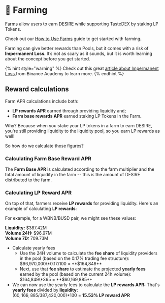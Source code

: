 # 🚜 Farming

[Farms](https://swap.tastenfts.com/farms) allow users to earn DESIRE while supporting TasteDEX by staking LP Tokens.

Check out our [How to Use Farms](how-to-use-farms.md) guide to get started with farming.

Farming can give better rewards than Pools, but it comes with a risk of **Impermanent Loss**. It’s not as scary as it sounds, but it is worth learning about the concept before you get started.

{% hint style="warning" %}
Check out this great [article about Impermanent Loss ](https://academy.binance.com/en/articles/impermanent-loss-explained)from Binance Academy to learn more.
{% endhint %}

## Reward calculations

Farm APR calculations include both:

* **LP rewards APR** earned through providing liquidity and;
* **Farm base rewards APR** earned staking LP Tokens in the Farm.

Why? Because when you stake your LP tokens in a farm to earn DESIRE, you're still providing liquidity to the liquidity pool, so you earn LP rewards as well!

So how do we calculate those figures?

### Calculating Farm Base Reward APR

The **Farm Base APR** is calculated according to the farm multiplier and the total amount of liquidity in the farm -- this is the amount of DESIRE distributed to the farm.

### Calculating LP Reward APR

On top of that, farmers receive **LP rewards** for providing liquidity. Here's an example of calculating **LP rewards**:

For example, for a WBNB/BUSD pair, we might see these values:

**Liquidity:** $387.42M\
**Volume 24H:** $96.97M\
**Volume 7D:** 709.73M

* Calculate yearly fees
  * Use the 24H volume to calculate the **fee share** of liquidity providers in the pool (based on the 0.17% trading fee structure):\
    $96,970,000\*0.17/100 = **$164,849**
  * Next, use that **fee share** to estimate the projected **yearly fees** earned by the pool (based on the current 24h volume):\
    $164,849\*365 = **$60,169,885**
* We can now use the yearly fees to calculate the **LP rewards APR:** That's **yearly fees** divided by **liquidity:**\
  ($60,169,885/$387,420,000)\*100 = **15.53% LP reward APR**
